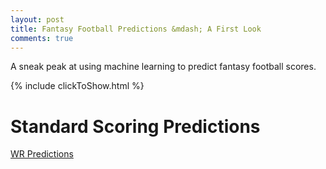 ```yaml
---
layout: post
title: Fantasy Football Predictions &mdash; A First Look
comments: true
---
```


A sneak peak at using machine learning to predict fantasy football scores.

<!--more-->

{% include clickToShow.html %}

<script language="javascript"> 
function toggle() {
	var ele = document.getElementById("toggleText");
	var text = document.getElementById("displayText");
	if(ele.style.display == "block") {
    		ele.style.display = "none";
		text.innerHTML = "show";
  	}
	else {
		ele.style.display = "block";
		text.innerHTML = "hide";
	}
} 
</script>
 
# Standard Scoring Predictions
 
<a id="displayText" href="javascript:toggle();">WR Predictions</a>
<div id="toggleText" style="display: none"></div>